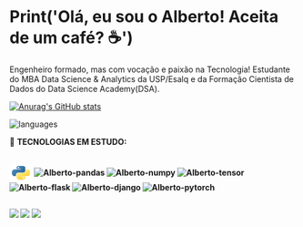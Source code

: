 # Print('Olá, eu sou o Alberto! Aceita de um café? ☕')

Engenheiro formado, mas com vocação e paixão na Tecnologia! Estudante do MBA Data Science & Analytics da USP/Esalq e da Formação Cientista de Dados do Data Science Academy(DSA).

[![Anurag's GitHub stats](https://github-readme-stats.vercel.app/api?username=AlbertoFAraujo&locale=pt-br&hide=contribs&count_private=true&show_icons=true&theme=transparent)](https://github.com/anuraghazra/github-readme-stats)

![languages](https://github-readme-stats.vercel.app/api/top-langs/?username=AlbertoFAraujo&theme=transparent)


📓 <b>TECNOLOGIAS EM ESTUDO<b>: 

<div style="display: inline_block"><br>
  <img align="center" alt="Alberto-python" height="30" width="40" src="https://raw.githubusercontent.com/devicons/devicon/master/icons/python/python-original.svg">
  <img align="center" alt="Alberto-pandas" height="30" width="40" src="https://cdn.jsdelivr.net/gh/devicons/devicon/icons/pandas/pandas-original.svg">
  <img align="center" alt="Alberto-numpy" height="30" width="40" src="https://cdn.jsdelivr.net/gh/devicons/devicon/icons/numpy/numpy-original.svg">
  <img align="center" alt="Alberto-tensor" height="30" width="40" src="https://cdn.jsdelivr.net/gh/devicons/devicon/icons/tensorflow/tensorflow-original.svg">
  <img align="center" alt="Alberto-flask" height="30" width="40" src="https://cdn.jsdelivr.net/gh/devicons/devicon/icons/flask/flask-original.svg">
  <img align="center" alt="Alberto-django" height="30" width="40" src="https://cdn.jsdelivr.net/gh/devicons/devicon/icons/django/django-plain.svg">
  <img align="center" alt="Alberto-pytorch" height="30" width="40" src="https://cdn.jsdelivr.net/gh/devicons/devicon/icons/pytorch/pytorch-original.svg">
</div>
  
  ##
 
<div> 
  <a href = "https://rotinacientistadedados.blogspot.com/"><img src="https://img.shields.io/badge/Blogger-FF5722?style=for-the-badge&logo=blogger&logoColor=white" target="_blank"></a>
  <a href="https://www.linkedin.com/in/alberto-ferreira-araujo-352744b1/" target="_blank"><img src="https://img.shields.io/badge/-LinkedIn-%230077B5?style=for-the-badge&logo=linkedin&logoColor=white" target="_blank"></a> 
  <a href = "mailto:albertoferreiraaraujo@gmail.com"><img src="https://img.shields.io/badge/-Gmail-%23333?style=for-the-badge&logo=gmail&logoColor=white" target="_blank"></a>	
  
  
</div>
 
 ##
